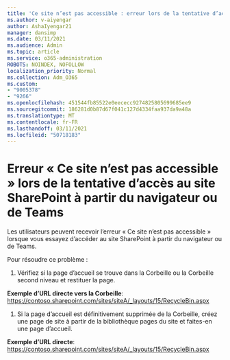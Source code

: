 ```yaml
---
title: 'Ce site n’est pas accessible : erreur lors de la tentative d’accès au site SharePoint à partir du navigateur ou de Teams'
ms.author: v-aiyengar
author: AshaIyengar21
manager: dansimp
ms.date: 03/11/2021
ms.audience: Admin
ms.topic: article
ms.service: o365-administration
ROBOTS: NOINDEX, NOFOLLOW
localization_priority: Normal
ms.collection: Adm_O365
ms.custom:
- "9005378"
- "9266"
ms.openlocfilehash: 451544fb85522e0eececc9274825805699685ee9
ms.sourcegitcommit: 186281d0b87d67f041c127d4334faa937da9a48a
ms.translationtype: MT
ms.contentlocale: fr-FR
ms.lasthandoff: 03/11/2021
ms.locfileid: "50718183"
---
```

# <a name="this-site-cant-be-reached-error-when-trying-to-access-sharepoint-site-from-browser-or-teams"></a>Erreur « Ce site n’est pas accessible » lors de la tentative d’accès au site SharePoint à partir du navigateur ou de Teams

Les utilisateurs peuvent recevoir l’erreur « Ce site n’est pas accessible » lorsque vous essayez d’accéder au site SharePoint à partir du navigateur ou de Teams. 

Pour résoudre ce problème : 

1. Vérifiez si la page d’accueil se trouve dans la Corbeille ou la Corbeille second niveau et restituer la page.

**Exemple d’URL directe vers la Corbeille**: https://contoso.sharepoint.com/sites/siteA/_layouts/15/RecycleBin.aspx

1. Si la page d’accueil est définitivement supprimée de la Corbeille, créez une page de site à partir de la bibliothèque pages du site et faites-en une page d’accueil. 

**Exemple d’URL directe**: https://contoso.sharepoint.com/sites/siteA/_layouts/15/RecycleBin.aspx
